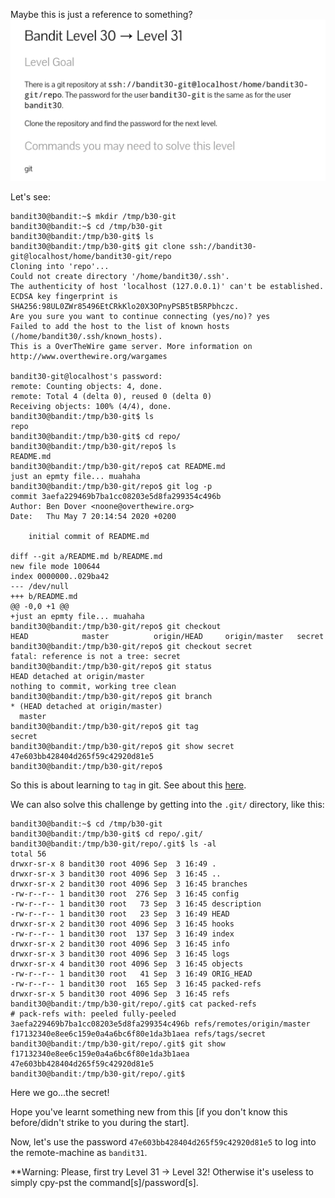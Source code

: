 Maybe this is just a reference to something?
![Bandit30](https://github.com/sreekesari-vangeepuram/overthewire/blob/master/overthewire/bandit/bandit30/level30-%3Elevel31.png)

Let's see:
```
bandit30@bandit:~$ mkdir /tmp/b30-git
bandit30@bandit:~$ cd /tmp/b30-git
bandit30@bandit:/tmp/b30-git$ ls
bandit30@bandit:/tmp/b30-git$ git clone ssh://bandit30-git@localhost/home/bandit30-git/repo
Cloning into 'repo'...
Could not create directory '/home/bandit30/.ssh'.
The authenticity of host 'localhost (127.0.0.1)' can't be established.
ECDSA key fingerprint is SHA256:98UL0ZWr85496EtCRkKlo20X3OPnyPSB5tB5RPbhczc.
Are you sure you want to continue connecting (yes/no)? yes
Failed to add the host to the list of known hosts (/home/bandit30/.ssh/known_hosts).
This is a OverTheWire game server. More information on http://www.overthewire.org/wargames

bandit30-git@localhost's password: 
remote: Counting objects: 4, done.
remote: Total 4 (delta 0), reused 0 (delta 0)
Receiving objects: 100% (4/4), done.
bandit30@bandit:/tmp/b30-git$ ls
repo
bandit30@bandit:/tmp/b30-git$ cd repo/
bandit30@bandit:/tmp/b30-git/repo$ ls
README.md
bandit30@bandit:/tmp/b30-git/repo$ cat README.md 
just an epmty file... muahaha
bandit30@bandit:/tmp/b30-git/repo$ git log -p
commit 3aefa229469b7ba1cc08203e5d8fa299354c496b
Author: Ben Dover <noone@overthewire.org>
Date:   Thu May 7 20:14:54 2020 +0200

    initial commit of README.md

diff --git a/README.md b/README.md
new file mode 100644
index 0000000..029ba42
--- /dev/null
+++ b/README.md
@@ -0,0 +1 @@
+just an epmty file... muahaha
bandit30@bandit:/tmp/b30-git/repo$ git checkout 
HEAD            master          origin/HEAD     origin/master   secret          
bandit30@bandit:/tmp/b30-git/repo$ git checkout secret
fatal: reference is not a tree: secret
bandit30@bandit:/tmp/b30-git/repo$ git status
HEAD detached at origin/master
nothing to commit, working tree clean
bandit30@bandit:/tmp/b30-git/repo$ git branch
* (HEAD detached at origin/master)
  master
bandit30@bandit:/tmp/b30-git/repo$ git tag
secret
bandit30@bandit:/tmp/b30-git/repo$ git show secret 
47e603bb428404d265f59c42920d81e5
bandit30@bandit:/tmp/b30-git/repo$
```
So this is about learning to `tag` in git.
See about this [here](https://git-scm.com/book/en/v2/Git-Basics-Tagging).

We can also solve this challenge by getting into the `.git/` directory, like this:
```
bandit30@bandit:~$ cd /tmp/b30-git
bandit30@bandit:/tmp/b30-git$ cd repo/.git/
bandit30@bandit:/tmp/b30-git/repo/.git$ ls -al
total 56
drwxr-sr-x 8 bandit30 root 4096 Sep  3 16:49 .
drwxr-sr-x 3 bandit30 root 4096 Sep  3 16:45 ..
drwxr-sr-x 2 bandit30 root 4096 Sep  3 16:45 branches
-rw-r--r-- 1 bandit30 root  276 Sep  3 16:45 config
-rw-r--r-- 1 bandit30 root   73 Sep  3 16:45 description
-rw-r--r-- 1 bandit30 root   23 Sep  3 16:49 HEAD
drwxr-sr-x 2 bandit30 root 4096 Sep  3 16:45 hooks
-rw-r--r-- 1 bandit30 root  137 Sep  3 16:49 index
drwxr-sr-x 2 bandit30 root 4096 Sep  3 16:45 info
drwxr-sr-x 3 bandit30 root 4096 Sep  3 16:45 logs
drwxr-sr-x 4 bandit30 root 4096 Sep  3 16:45 objects
-rw-r--r-- 1 bandit30 root   41 Sep  3 16:49 ORIG_HEAD
-rw-r--r-- 1 bandit30 root  165 Sep  3 16:45 packed-refs
drwxr-sr-x 5 bandit30 root 4096 Sep  3 16:45 refs
bandit30@bandit:/tmp/b30-git/repo/.git$ cat packed-refs 
# pack-refs with: peeled fully-peeled 
3aefa229469b7ba1cc08203e5d8fa299354c496b refs/remotes/origin/master
f17132340e8ee6c159e0a4a6bc6f80e1da3b1aea refs/tags/secret
bandit30@bandit:/tmp/b30-git/repo/.git$ git show f17132340e8ee6c159e0a4a6bc6f80e1da3b1aea
47e603bb428404d265f59c42920d81e5
bandit30@bandit:/tmp/b30-git/repo/.git$
```
Here we go...the secret!

Hope you've learnt something new from this [if you don't know this before/didn't strike to you during the start].

Now, let's use the password `47e603bb428404d265f59c42920d81e5` to log into the remote-machine as `bandit31`.

**Warning: Please, first try Level 31 -> Level 32! Otherwise it's useless to simply cpy-pst the command[s]/password[s].

